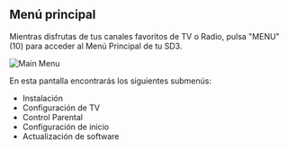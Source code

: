 ## Menú principal

Mientras disfrutas de tus canales favoritos de TV o Radio, pulsa "MENU" (10) para acceder al Menú Principal de tu SD3.

![Main Menu](http://static.energysistem.com/images/manuals/42510/5564581f230bd.jpg)

En esta pantalla encontrarás los siguientes submenús:

* Instalación
* Configuración de TV
* Control Parental
* Configuración de inicio
* Actualización de software





